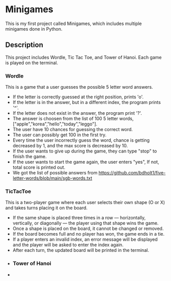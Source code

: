 # Minigames
This is my first project called Minigames, which includes multiple minigames done in Python.
## Description
This project includes Wordle, Tic Tac Toe, and Tower of Hanoi. Each game is played on the terminal.
### Wordle
This is a game that a user guesses the possible 5 letter word answers. 
- If the letter is correctly guessed at the right position, prints 'o'. 
- If the letter is in the answer, but in a different index, the program prints '^'.
- If the letter does not exist in the answer, the program print '?'.
- The answer is choosen from the list of 100 5 letter words, ["apple","korea","hello","today","leggo"].
- The user have 10 chances for guessing the correct word.
- The user can possibly get 100 in the first try.
- Every time the user incorrectly guess the word, chance is getting decreased by 1, and the max score is decreased by 10.
- If the user wants to give up during the game, they can type "stop" to finish the game.
- If the user wants to start the game again, the user enters "yes", If not, total score is printed out.
- We got the list of possible answers from https://github.com/bdholt1/five-letter-words/blob/main/sgb-words.txt
### TicTacToe
This is a two-player game where each user selects their own shape (O or X) and takes turns placing it on the board.
- If the same shape is placed three times in a row — horizontally, vertically, or diagonally — the player using that shape wins the game.
- Once a shape is placed on the board, it cannot be changed or removed.
- If the board becomes full and no player has won, the game ends in a tie.
- If a player enters an invalid index, an error message will be displayed and the player will be asked to enter the index again.
- After each turn, the updated board will be printed in the terminal.
- ### Tower of Hanoi
-
